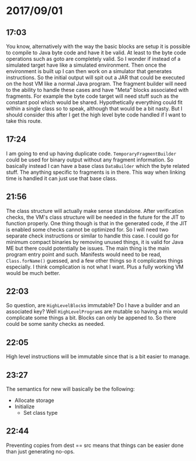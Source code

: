 # 2017/09/01

## 17:03

You know, alternatively with the way the basic blocks are setup it is possible
to compile to Java byte code and have it be valid. At least to the byte code
operations such as goto are completely valid. So I wonder if instead of a
simulated target have like a simulated environment. Then once the environment
is built up I can then work on a simulator that generates instructions. So
the initial output will spit out a JAR that could be executed on the host VM
like a normal Java program. The fragment builder will need to the ability to
handle these cases and have "Meta" blocks associated with fragments. For
example the byte code target will need stuff such as the constant pool which
would be shared. Hypothetically everything could fit within a single class
so to speak, although that would be a bit nasty. But I should consider this
after I get the high level byte code handled if I want to take this route.

## 17:24

I am going to end up having duplicate code. `TemporaryFragmentBuilder` could
be used for binary output without any fragment information. So basically
instead I can have a base class `DataBuilder` which the byte related stuff.
The anything specific to fragments is in there. This way when linking time is
handled it can just use that base class.

## 21:56

The class structure will actually make sense standalone. After verification
checks, the VM's class structure will be needed in the future for the JIT to
function properly. One thing though is that in the generated code, if the JIT
is enabled some checks cannot be optimized for. So I will need two separate
check instructions or similar to handle this case. I could go for minimum
compact binaries by removing unused things, it is valid for Java ME but there
could potentially be issues. The main thing is the main program entry point
and such. Manifests would need to be read, `Class.forName()` guessed, and a
few other things so it complicates things especially. I think complication
is not what I want. Plus a fully working VM would be much better.

## 22:03

So question, are `HighLevelBlock`s immutable? Do I have a builder and an
associated key? Well `HighLevelProgram`s are mutable so having a mix would
complicate some things a bit. Blocks can only be appened to. So there
could be some sanity checks as needed.

## 22:05

High level instructions will be immutable since that is a bit easier to
manage.

## 23:27

The semantics for new will basically be the following:

 * Allocate storage
 * Initialize
   * Set class type

## 22:44

Preventing copies from dest == src means that things can be easier done
than just generating no-ops.
